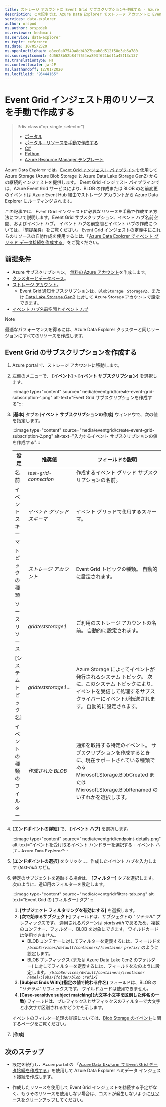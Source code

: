 ```yaml
---
title: ストレージ アカウントに Event Grid サブスクリプションを作成する - Azure Data Explorer
description: この記事では、Azure Data Explorer でストレージ アカウントに Event Grid サブスクリプションを作成する方法について説明します。
services: data-explorer
author: orspod
ms.author: orspodek
ms.reviewer: kedamari
ms.service: data-explorer
ms.topic: reference
ms.date: 10/05/2020
ms.openlocfilehash: e8ec0a07549a8db4027beab8d512f58e3ab6a780
ms.sourcegitcommit: 4d5628b52b84f7564ea893f621bdf1a45113c137
ms.translationtype: HT
ms.contentlocale: ja-JP
ms.lasthandoff: 12/01/2020
ms.locfileid: "96444165"
---
```

# <a name="manually-create-resources-for-event-grid-ingestion"></a>Event Grid インジェスト用のリソースを手動で作成する

> [!div class="op_single_selector"]
> * [ポータル](ingest-data-event-grid.md)
> * [ポータル - リソースを手動で作成する](ingest-data-event-grid-manual.md)
> * [C#](data-connection-event-grid-csharp.md)
> * [Python](data-connection-event-grid-python.md)
> * [Azure Resource Manager テンプレート](data-connection-event-grid-resource-manager.md)

Azure Data Explorer では、[Event Grid インジェスト パイプライン](ingest-data-event-grid-overview.md)を使用して Azure Storage (Azure Blob Storage と Azure Data Lake Storage Gen2) からの継続的インジェストを提供します。 Event Grid インジェスト パイプラインでは、Azure Event Grid サービスにより、BLOB の作成または BLOB の名前変更のイベントは Azure Event Hub 経由でストレージ アカウントから Azure Data Explorer にルーティングされます。

この記事では、Event Grid インジェストに必要なリソースを手動で作成する方法について説明します。Event Grid サブスクリプション、イベント ハブ名前空間、およびイベント ハブ。 イベント ハブ名前空間とイベント ハブの作成については、「[前提条件](#prerequisites)」をご覧ください。 Event Grid インジェストの定義中にこれらのリソースの自動作成を使用するには、「[Azure Data Explorer でイベント グリッド データ接続を作成する](ingest-data-event-grid.md#create-an-event-grid-data-connection-in-azure-data-explorer)」をご覧ください。

## <a name="prerequisites"></a>前提条件

* Azure サブスクリプション。 [無料の Azure アカウント](https://azure.microsoft.com/free/)を作成します。
* [クラスターとデータベース](create-cluster-database-portal.md)。
* [ストレージ アカウント](/azure/storage/common/storage-quickstart-create-account?tabs=azure-portal)。
    * Event Grid 通知サブスクリプションは、`BlobStorage`、`StorageV2`、または [Data Lake Storage Gen2](/azure/storage/blobs/data-lake-storage-introduction) に対して Azure Storage アカウントで設定できます。
* [イベント ハブ名前空間とイベント ハブ](/azure/event-hubs/event-hubs-create)

> [!NOTE]
> 最適なパフォーマンスを得るには、Azure Data Explorer クラスターと同じリージョンにすべてのリソースを作成します。

## <a name="create-an-event-grid-subscription"></a>Event Grid のサブスクリプションを作成する
 
1. Azure portal で、ストレージ アカウントに移動します。
1. 左側のメニューで、 **[イベント]**  >  **[イベント サブスクリプション]** を選択します。

     :::image type="content" source="media/eventgrid/create-event-grid-subscription-1.png" alt-text="Event Grid サブスクリプションを作成する":::

1. **[基本]** タブの **[イベント サブスクリプションの作成]** ウィンドウで、次の値を指定します。

    :::image type="content" source="media/eventgrid/create-event-grid-subscription-2.png" alt-text="入力するイベント サブスクリプションの値を作成する":::

    |**設定** | **推奨値** | **フィールドの説明**|
    |---|---|---|
    | 名前 | *test-grid-connection* | 作成するイベント グリッド サブスクリプションの名前。|
    | イベント スキーマ | *イベント グリッド スキーマ* | イベント グリッドで使用するスキーマ。 |
    | トピックの種類 | *ストレージ アカウント* | Event Grid トピックの種類。 自動的に設定されます。|
    | ソース リソース | *gridteststorage1* | ご利用のストレージ アカウントの名前。 自動的に設定されます。|
    | [システム トピック名] | *gridteststorage1...* | Azure Storage によってイベントが発行されるシステム トピック。 次に、このシステム トピックにより、イベントを受信して処理するサブスクライバーにイベントが転送されます。 自動的に設定されます。|
    | イベントの種類のフィルター | *作成された BLOB* | 通知を取得する特定のイベント。 サブスクリプションを作成するときに、現在サポートされている種類である Microsoft.Storage.BlobCreated または Microsoft.Storage.BlobRenamed のいずれかを選択します。|

1. **[エンドポイントの詳細]** で、 **[イベント ハブ]** を選択します。

    :::image type="content" source="media/eventgrid/endpoint-details.png" alt-text="イベントを受け取るイベント ハンドラーを選択する - イベント ハブ - Azure Data Explorer":::

1. **[エンドポイントの選択]** をクリックし、作成したイベント ハブを入力します (*test-hub* など)。
    
1. 特定のサブジェクトを追跡する場合は、 **[フィルター]** タブを選択します。 次のように、通知用のフィルターを設定します。
   
    :::image type="content" source="media/eventgrid/filters-tab.png" alt-text="Event Grid の [フィルター] タブ":::

   1. **[サブジェクト フィルタリングを有効にする]** を選択します。
   1. **[次で始まるサブジェクト]** フィールドは、サブジェクトの "*リテラル*" プレフィックスです。 適用されるパターンは *startswith* であるため、複数のコンテナー、フォルダー、BLOB を対象にできます。 ワイルドカードは使用できません。
       * BLOB コンテナーに対してフィルターを定義するには、フィールドを *`/blobServices/default/containers/[container prefix]`* のように設定します。
       * BLOB プレフィックス (または Azure Data Lake Gen2 のフォルダー) に対してフィルターを定義するには、フィールドを次のように設定します。 *`/blobServices/default/containers/[container name]/blobs/[folder/blob prefix]`*
   1. **[Subject Ends With]\(指定の値で終わる件名\)** フィールドは、BLOB の "*リテラル*" サフィックスです。 ワイルドカードは使用できません。
   1. **[Case-sensitive subject matching]\(大文字小文字を区別した件名の一致\)** フィールドは、プレフィックスとサフィックスのフィルターで大文字と小文字が区別されるかどうかを示します。

    イベントのフィルター処理の詳細については、[Blob Storage のイベント](/azure/storage/blobs/storage-blob-event-overview#filtering-events)に関するページをご覧ください。

1. **[作成]**

## <a name="next-steps"></a>次のステップ

* 設定を続行し、Azure portal の 「[Azure Data Explorer で Event Grid データ接続を作成する](ingest-data-event-grid.md#create-an-event-grid-data-connection-in-azure-data-explorer)」を使用して Azure Data Explorer へのデータ インジェスト接続を作成します。

* 作成したリソースを使用して Event Grid インジェストを継続する予定がなく、もうそのリソースを使用しない場合は、コストが発生しないように[リソースをクリーンアップ](ingest-data-event-grid.md#clean-up-resources)してください。
